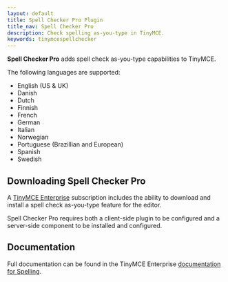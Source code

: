```yaml
---
layout: default
title: Spell Checker Pro Plugin
title_nav: Spell Checker Pro
description: Check spelling as-you-type in TinyMCE.
keywords: tinymcespellchecker
---
```


**Spell Checker Pro** adds spell check as-you-type capabilities to TinyMCE.

The following languages are supported:

* English (US & UK)
* Danish
* Dutch
* Finnish
* French
* German
* Italian
* Norwegian
* Portuguese (Brazillian and European)
* Spanish
* Swedish


## Downloading Spell Checker Pro

A [TinyMCE Enterprise](http://www.tinymce.com/enterprise/) subscription includes the ability to download and install a spell check as-you-type feature for the editor.

Spell Checker Pro requires both a client-side plugin to be configured and a server-side component to be installed and configured.


## Documentation

Full documentation can be found in the TinyMCE Enterprise [documentation for Spelling](http://docs.ephox.com/display/TinyMCEEnterprise/Spell+Checking).
